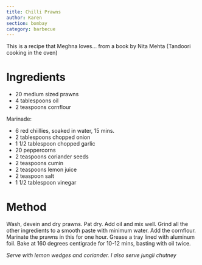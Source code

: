 ```yaml
---
title: Chilli Prawns
author: Karen
section: bombay
category: barbecue
---
```


This is a recipe that Meghna loves… from a book by Nita Mehta (Tandoori cooking in the oven)

# Ingredients

* 20 medium sized prawns
* 4 tablespoons oil
* 2 teaspoons cornflour

Marinade:

* 6 red chiillies, soaked in water, 15 mins.
* 2 tablespoons chopped onion
* 1 1/2 tablespoon chopped garlic
* 20 peppercorns
* 2 teaspoons coriander seeds
* 2 teaspoons cumin
* 2 teaspoons lemon juice
* 2 teaspoon salt
* 1 1/2 tablespoon vinegar



# Method

Wash, devein and dry prawns.
Pat dry.
Add oil and mix well.
Grind all the other ingredients to a smooth paste with minimum water.
Add the cornflour.
Marinate the prawns in this for one hour.
Grease a tray lined with aluminum foil.
Bake at 160 degrees centigrade for 10-12 mins, basting with oil twice.

_Serve with lemon wedges and coriander. I also serve jungli chutney_
 

